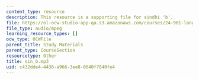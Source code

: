 ```yaml
---
content_type: resource
description: This resource is a supporting file for sindhi 'b'.
file: https://ol-ocw-studio-app-qa.s3.amazonaws.com/courses/24-901-language-and-its-structure-i-phonology-fall-2010/c432dde44436a9663ee80640f7840fe4_sin_b.mp3
file_type: audio/mpeg
learning_resource_types: []
ocw_type: OCWFile
parent_title: Study Materials
parent_type: CourseSection
resourcetype: Other
title: sin_b.mp3
uid: c432dde4-4436-a966-3ee8-0640f7840fe4
---
```

